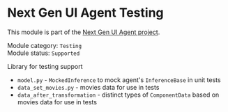# Next Gen UI Agent Testing

This module is part of the [Next Gen UI Agent project](https://github.com/RedHat-UX/next-gen-ui-agent).

Module category: `Testing`  
Module status: `Supported`

Library for testing support

* `model.py` - `MockedInference` to mock agent's `InferenceBase` in unit tests
* `data_set_movies.py` - movies data for use in tests
* `data_after_transformation` - distinct types of `ComponentData` based on  movies data for use in tests
